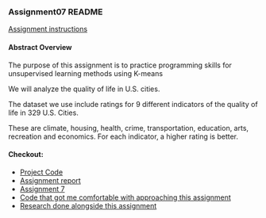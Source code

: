 ### Assignment07 README

[Assignment instructions](HA7.docx)

#### Abstract Overview

The purpose of this assignment is to practice programming skills for unsupervised learning methods using K-means

We will analyze the quality of life in U.S. cities.

The dataset we use include ratings for 9 different indicators of the quality of life in 329 U.S. Cities.

These are climate, housing, health, crime, transportation, education, arts, recreation and economics. For each indicator, a higher rating is better. 


#### Checkout:
- [Project Code](.)
- [Assignment report](Write-up.docx)
- [Assignment 7](main_clustering.py)
- [Code that got me comfortable with approaching this assignment](getting_comfortable.py)
- [Research done alongside this assignment](../../Research/)

